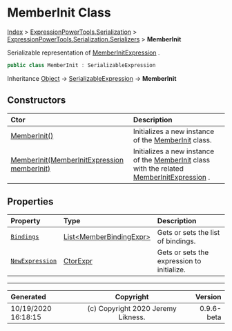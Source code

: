 ﻿# MemberInit Class

[Index](../index.md) > [ExpressionPowerTools.Serialization](ExpressionPowerTools.Serialization.a.md) > [ExpressionPowerTools.Serialization.Serializers](ExpressionPowerTools.Serialization.Serializers.n.md) > **MemberInit**

Serializable representation of [MemberInitExpression](https://docs.microsoft.com/dotnet/api/system.linq.expressions.memberinitexpression) .

```csharp
public class MemberInit : SerializableExpression
```

Inheritance [Object](https://docs.microsoft.com/dotnet/api/system.object) → [SerializableExpression](ExpressionPowerTools.Serialization.Serializers.SerializableExpression.cs.md) → **MemberInit**

## Constructors

| Ctor | Description |
| :-- | :-- |
| [MemberInit()](ExpressionPowerTools.Serialization.Serializers.MemberInit.ctor.md#memberinit) | Initializes a new instance of the [MemberInit](ExpressionPowerTools.Serialization.Serializers.MemberInit.cs.md) class. |
| [MemberInit(MemberInitExpression memberInit)](ExpressionPowerTools.Serialization.Serializers.MemberInit.ctor.md#memberinitmemberinitexpression-memberinit) | Initializes a new instance of the [MemberInit](ExpressionPowerTools.Serialization.Serializers.MemberInit.cs.md) class with            the related [MemberInitExpression](https://docs.microsoft.com/dotnet/api/system.linq.expressions.memberinitexpression) . |
## Properties

| Property | Type | Description |
| :-- | :-- | :-- |
| [`Bindings`](ExpressionPowerTools.Serialization.Serializers.MemberInit.Bindings.prop.md) | [List&lt;MemberBindingExpr>](https://docs.microsoft.com/dotnet/api/system.collections.generic.list-1) | Gets or sets the list of bindings. |
| [`NewExpression`](ExpressionPowerTools.Serialization.Serializers.MemberInit.NewExpression.prop.md) | [CtorExpr](ExpressionPowerTools.Serialization.Serializers.CtorExpr.cs.md) | Gets or sets the expression to initialize. |


---

| Generated | Copyright | Version |
| :-- | :-: | --: |
| 10/19/2020 16:18:15 | (c) Copyright 2020 Jeremy Likness. | 0.9.6-beta |
